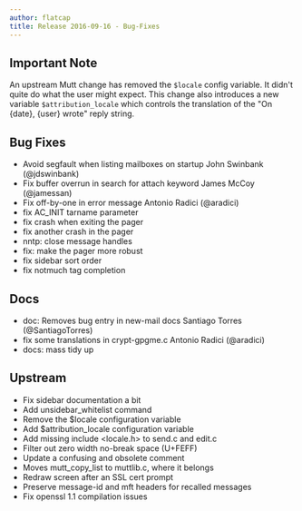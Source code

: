 ```yaml
---
author: flatcap
title: Release 2016-09-16 - Bug-Fixes
---
```


## Important Note

An upstream Mutt change has removed the `$locale` config variable. It didn't
quite do what the user might expect. This change also introduces a new
variable `$attribution_locale` which controls the translation of the "On
{date}, {user} wrote" reply string.

## Bug Fixes

- Avoid segfault when listing mailboxes on startup John Swinbank
  (@jdswinbank)
- Fix buffer overrun in search for attach keyword James McCoy
  (@jamessan)
- Fix off-by-one in error message Antonio Radici
  (@aradici)
- fix AC_INIT tarname parameter
- fix crash when exiting the pager
- fix another crash in the pager
- nntp: close message handles
- fix: make the pager more robust
- fix sidebar sort order
- fix notmuch tag completion

## Docs

- doc: Removes bug entry in new-mail docs Santiago Torres
  (@SantiagoTorres)
- fix some translations in crypt-gpgme.c Antonio Radici
  (@aradici)
- docs: mass tidy up

## Upstream

- Fix sidebar documentation a bit
- Add unsidebar_whitelist command
- Remove the $locale configuration variable
- Add $attribution_locale configuration variable
- Add missing include \<locale.h\> to send.c and edit.c
- Filter out zero width no-break space (U+FEFF)
- Update a confusing and obsolete comment
- Moves mutt_copy_list to muttlib.c, where it belongs
- Redraw screen after an SSL cert prompt
- Preserve message-id and mft headers for recalled messages
- Fix openssl 1.1 compilation issues

